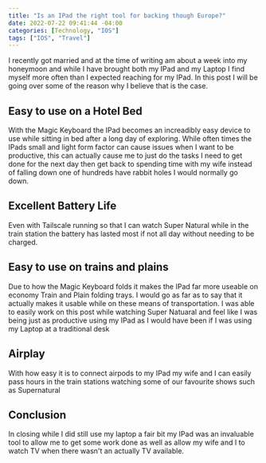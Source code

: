 ```yaml
---
title: "Is an IPad the right tool for backing though Europe?"
date: 2022-07-22 09:41:44 -04:00
categories: [Technology, "IOS"]
tags: ["IOS", "Travel"]
---
```

I recently got married and at the time of writing am about a week into my honeymoon and while I have brought both my IPad and my Laptop I find myself more often than I expected reaching for my IPad. In this post I will be going over some of the reason why I believe that is the case.

## Easy to use on a Hotel Bed
With the Magic Keyboard the IPad becomes an increadibly easy device to use while sitting in bed after a long day of exploring. While often times the IPads small and light form factor can cause issues when I want to be productive, this can actually cause me to just do the tasks I need to get done for the next day then get back to spending time with my wife instead of falling down one of hundreds have rabbit holes I would normally go down.

## Excellent Battery Life
Even with Tailscale running so that I can watch Super Natural while in the train station the battery has lasted most if not all day without needing to be charged.

## Easy to use on trains and plains
Due to how the Magic Keyboard folds it makes the IPad far more useable on economy Train and Plain folding trays. I would go as far as to say that it actually makes it usable while on these means of transportation. I was able to easily work on this post while watching Super Natuaral and feel like I was being just as productive using my IPad as I would have been if I was using my Laptop at a traditional desk

## Airplay
With how easy it is to connect airpods to my IPad my wife and I can easily pass hours in the train stations watching some of our favourite shows such as Supernatural 

## Conclusion
In closing while I did still use my laptop a fair bit my IPad was an invaluable tool to allow me to get some work done as well as allow my wife and I to watch TV when there wasn't an actually TV available.